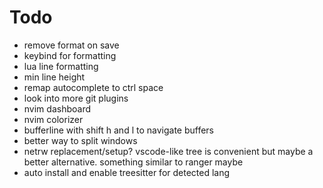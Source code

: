 # Todo
- remove format on save
- keybind for formatting
- lua line formatting
- min line height
- remap autocomplete to ctrl space
- look into more git plugins
- nvim dashboard
- nvim colorizer
- bufferline with shift h and l to navigate buffers
- better way to split windows
- netrw replacement/setup? vscode-like tree is convenient but maybe a better alternative. something similar to ranger maybe
- auto install and enable treesitter for detected lang

